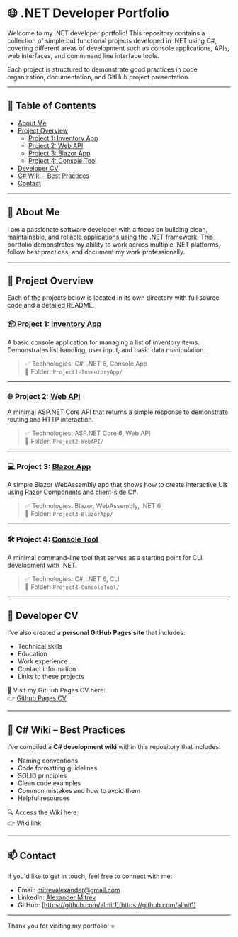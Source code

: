 # 🌐 .NET Developer Portfolio

Welcome to my .NET developer portfolio! This repository contains a collection of simple but functional projects developed in .NET using C#, covering different areas of development such as console applications, APIs, web interfaces, and commmand line interface tools.

Each project is structured to demonstrate good practices in code organization, documentation, and GitHub project presentation.

---

## 📑 Table of Contents

- [About Me](#about-me)
- [Project Overview](#project-overview)
  - [Project 1: Inventory App](#project-1-inventory-app)
  - [Project 2: Web API](#project-2-web-api)
  - [Project 3: Blazor App](#project-3-blazor-app)
  - [Project 4: Console Tool](#project-4-console-tool)
- [Developer CV](#-developer-cv)
- [C# Wiki – Best Practices](#c-wiki--best-practices)
- [Contact](#contact)

---

## 👤 About Me

I am a passionate software developer with a focus on building clean, maintainable, and reliable applications using the .NET framework. This portfolio demonstrates my ability to work across multiple .NET platforms, follow best practices, and document my work professionally.

---

## 🧰 Project Overview

Each of the projects below is located in its own directory with full source code and a detailed README.

### 📦 Project 1: [Inventory App](./Project1-InventoryApp)

A basic console application for managing a list of inventory items. Demonstrates list handling, user input, and basic data manipulation.

> ✅ Technologies: C#, .NET 6, Console App  
> 📂 Folder: `Project1-InventoryApp/`

---

### 🌐 Project 2: [Web API](./Project2-WebAPI)

A minimal ASP.NET Core API that returns a simple response to demonstrate routing and HTTP interaction.

> ✅ Technologies: ASP.NET Core 6, Web API  
> 📂 Folder: `Project2-WebAPI/`

---

### 💻 Project 3: [Blazor App](./Project3-BlazorApp)

A simple Blazor WebAssembly app that shows how to create interactive UIs using Razor Components and client-side C#.

> ✅ Technologies: Blazor, WebAssembly, .NET 6  
> 📂 Folder: `Project3-BlazorApp/`

---

### 🛠 Project 4: [Console Tool](./Project4-ConsoleTool)

A minimal command-line tool that serves as a starting point for CLI development with .NET.

> ✅ Technologies: C#, .NET 6, CLI  
> 📂 Folder: `Project4-ConsoleTool/`

---

## 📄 Developer CV

I’ve also created a **personal GitHub Pages site** that includes:

- Technical skills
- Education
- Work experience
- Contact information
- Links to these projects

🔗 Visit my GitHub Pages CV here:  
👉 [Github Pages CV](https://almit1.github.io/SWU_demo/) 

---

## 📘 C# Wiki – Best Practices

I’ve compiled a **C# development wiki** within this repository that includes:

- Naming conventions
- Code formatting guidelines
- SOLID principles
- Clean code examples
- Common mistakes and how to avoid them
- Helpful resources

🔍 Access the Wiki here:  
👉 [Wiki link](https://github.com/almit1/SWU_demo.wiki.git)

---

## 📫 Contact

If you'd like to get in touch, feel free to connect with me:

- Email: mitrevalexander@gmail.com
- LinkedIn: [Alexander Mitrev](https://www.linkedin.com/in/alexander-mitrev)
- GitHub: [https://github.com/almit1](https://github.com/almit1)

---

Thank you for visiting my portfolio! ⭐
